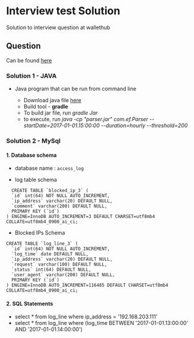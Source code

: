 # Interview test Solution 

Solution to interview question at wallethub

## Question

 Can be found [here](https://www.dropbox.com/s/k5780mbc691zat4/Java_MySQL_Test.zip?dl=0&file_subpath=%2FJava_MySQL_Test_Instructions.txt)

 ### Solution 1 - JAVA

- Java program that can be run from command line

  - Download java file [here](https://www.dropbox.com/sh/mi4tjnqyr8t39y0/AABx_nxt2NoRBTQH2-v5Gf0wa?dl=0)
  - Build tool - **gradle** 
  - To build jar file, run *gradle Jar*
  - to execute, run *java -cp "parser.jar" com.ef.Parser --startDate=2017-01-01.15:00:00 --duration=hourly --threshold=200*



### Solution 2 - MySql

#### 1. Database schema
- database name : `access_log`

- log table schema

```
  CREATE TABLE `blocked_ip_3` (
  `id` int(64) NOT NULL AUTO_INCREMENT,
  `ip_address` varchar(20) DEFAULT NULL,
  `comment` varchar(200) DEFAULT NULL,
  PRIMARY KEY (`id`)
) ENGINE=InnoDB AUTO_INCREMENT=3 DEFAULT CHARSET=utf8mb4 COLLATE=utf8mb4_0900_ai_ci;

```

- Blocked IPs Schema

```
CREATE TABLE `log_line_3` (
  `id` int(64) NOT NULL AUTO_INCREMENT,
  `log_time` date DEFAULT NULL,
  `ip_address` varchar(20) DEFAULT NULL,
  `request` varchar(100) DEFAULT NULL,
  `status` int(64) DEFAULT NULL,
  `user_agent` varchar(200) DEFAULT NULL,
  PRIMARY KEY (`id`)
) ENGINE=InnoDB AUTO_INCREMENT=116485 DEFAULT CHARSET=utf8mb4 COLLATE=utf8mb4_0900_ai_ci;

```


#### 2. SQL Statements

- select * from log_line where ip_address = '192.168.203.111'
- select * from log_line where (log_time BETWEEN '2017-01-01.13:00:00' AND '2017-01-01.14:00:00')
